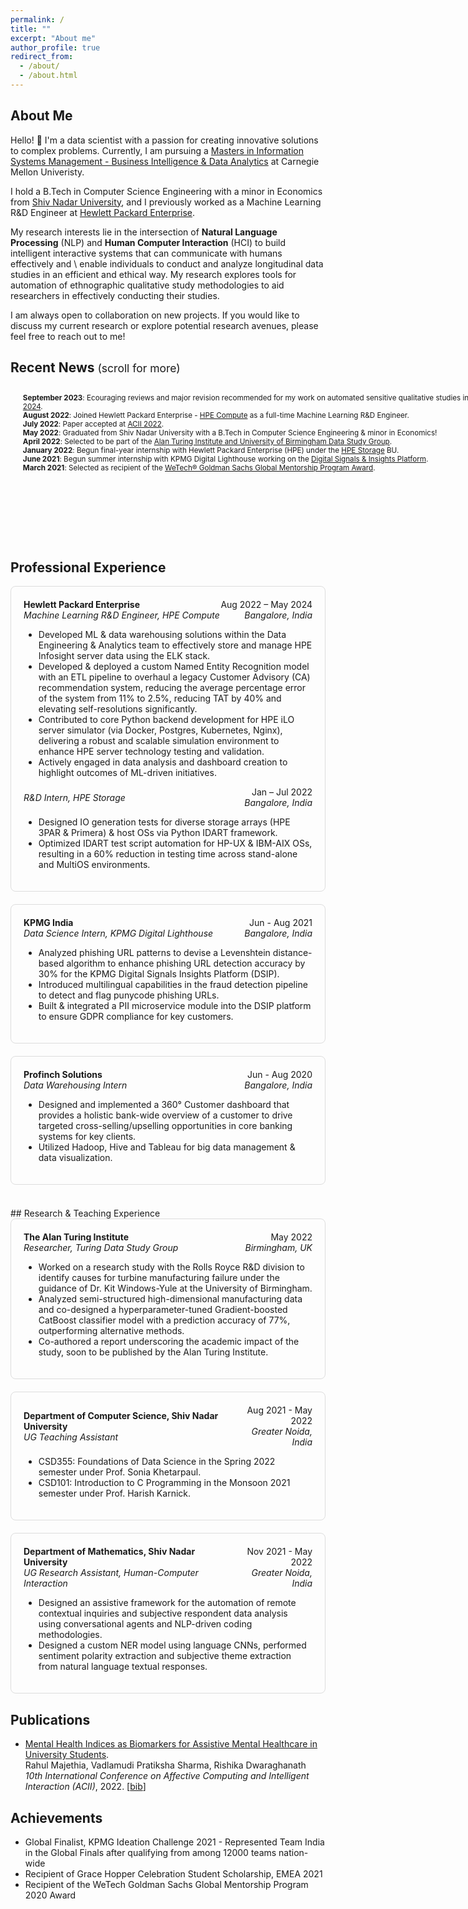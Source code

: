 ```yaml
---
permalink: /
title: ""
excerpt: "About me"
author_profile: true
redirect_from: 
  - /about/
  - /about.html
---
```


## About Me
Hello! 👋 I'm a data scientist with a passion for creating innovative solutions to complex problems. Currently, I am pursuing a [Masters in Information Systems Management - Business Intelligence & Data Analytics](https://www.heinz.cmu.edu/programs/information-systems-management-master/bida) at Carnegie Mellon Univeristy.

I hold a B.Tech in Computer Science Engineering with a minor in Economics from [Shiv Nadar University](https://snu.edu.in/programs/btech-in-computer-science-engineering/), and I previously worked as a Machine Learning R&D Engineer at [Hewlett Packard Enterprise](https://www.hpe.com/in/en/compute.html?jumpid=ps_n1q8y6im2_aid-520074550&ef_id=Cj0KCQjw4vKpBhCZARIsAOKHoWR-Aj5JEfEv-b70lxhEsGR4qCwlWc85-gBV2Dz246g4q2WppgJ-nvoaAntxEALw_wcB:G:s&s_kwcid=AL!13472!3!657075069960!e!!g!!hpe%20compute!19913506792!148246418066&).

My research interests lie in the intersection of **Natural Language Processing** (NLP) and **Human Computer Interaction** (HCI) to build intelligent interactive systems that can communicate with humans effectively and \ enable individuals to conduct and analyze longitudinal data studies in an efficient and ethical way. My research explores tools for automation of ethnographic qualitative study methodologies to aid researchers in effectively conducting their studies.

I am always open to collaboration on new projects. If you would like to discuss my current research or explore potential research avenues, please feel free to reach out to me!


## Recent News <span style="font-size: smaller; font-weight: normal;">(scroll for more)</span>
<div style="width: 800px; height: 200px; overflow: auto; font-size: smaller; ">
<ul>
    <strong>September 2023</strong>: Ecouraging reviews and major revision recommended for my work on automated sensitive qualitative studies in <a href="https://cscw.acm.org/2024/">CSCW 2024</a>.<br>
    <strong>August 2022</strong>: Joined Hewlett Packard Enterprise - <a href="https://www.hpe.com/in/en/compute.html?jumpid=ps_n1q8y6im2_aid-520074550&ef_id=Cj0KCQjw4vKpBhCZARIsAOKHoWQXHniVf189y4-N_ZR73lKUn9KmNZlZ_rhm0PZGZCKwBR68fUj6vckaAotDEALw_wcB:G:s&s_kwcid=AL!13472!3!657075069960!e!!g!!hpe%20compute!19913506792!148246418066&">HPE Compute</a> as a full-time Machine Learning R&D Engineer. <br>
    <strong>July 2022</strong>: Paper accepted at <a href="https://acii-conf.net/2022/">ACII 2022</a>.<br>
    <strong>May 2022</strong>: Graduated from Shiv Nadar University with a B.Tech in Computer Science Engineering & minor in Economics!<br>
    <strong>April 2022</strong>: Selected to be part of the <a href="https://www.birmingham.ac.uk/research/data-science/turing/dsg-participate.aspx">Alan Turing Institute and University of Birmingham Data Study Group</a>.<br>
    <strong>January 2022</strong>: Begun final-year internship with Hewlett Packard Enterprise (HPE) under the <a href="https://www.hpe.com/in/en/storage.html?jumpid=ps_wjhuvxh1w_aid-520074550&ef_id=Cj0KCQjw4vKpBhCZARIsAOKHoWRBGArA0MM0DnHr_p7WdwrgxtXIChcxMamt8NAC4SQLb57SuwA8MWcaAvL1EALw_wcB:G:s&s_kwcid=AL!13472!3!653027996876!e!!g!!hpe%20storage!19913506792!147852216699&">HPE Storage</a> BU.<br>
    <strong>June 2021</strong>: Begun summer internship with KPMG Digital Lighthouse working on the <a href="https://dsip.kpmg.com/">Digital Signals & Insights Platform</a>.<br>
    <strong>March 2021</strong>: Selected as recipient of the <a href="https://www.iie.org/programs/wetech/stem-scholarships-for-women/goldman-sachs-scholarship/">WeTech® Goldman Sachs Global Mentorship Program Award</a>.
  </ul>
</div>

<br><br>

## Professional Experience

<div style="border: 1px solid #ddd; padding: 20px; border-radius: 8px; margin-bottom: 20px;">
  <div style="display: flex; justify-content: space-between; align-items: center;">
    <div>
      <strong>Hewlett Packard Enterprise</strong><br>
      <em>Machine Learning R&D Engineer, HPE Compute</em><br>
    </div>
    <div style="text-align: right;">
      Aug 2022 – May 2024<br>
      <em>Bangalore, India</em>
    </div>
  </div>

  <ul>
    <li>Developed ML & data warehousing solutions within the Data Engineering & Analytics team to effectively store and manage HPE Infosight server data using the ELK stack.</li>
    <li>Developed & deployed a custom Named Entity Recognition model with an ETL pipeline to overhaul a legacy Customer Advisory (CA) recommendation system, reducing the average percentage error of the system from 11% to 2.5%, reducing TAT by 40% and elevating self-resolutions significantly.</li>
    <li>Contributed to core Python backend development for HPE iLO server simulator (via Docker, Postgres, Kubernetes, Nginx), delivering a robust and scalable simulation environment to enhance HPE server technology testing and validation.</li>
    <li>Actively engaged in data analysis and dashboard creation to highlight outcomes of ML-driven initiatives.</li>
  </ul>

  <div style="display: flex; justify-content: space-between; align-items: center;">
    <div>
      <em>R&D Intern, HPE Storage</em><br>
    </div>
    <div style="text-align: right;">
      Jan – Jul 2022<br>
      <em>Bangalore, India</em>
    </div>
  </div>

  <ul>
    <li>Designed IO generation tests for diverse storage arrays (HPE 3PAR & Primera) & host OSs via Python IDART framework.</li>
    <li>Optimized IDART test script automation for HP-UX & IBM-AIX OSs, resulting in a 60% reduction in testing time across stand-alone and MultiOS environments.</li>
  </ul>
</div>

<div style="border: 1px solid #ddd; padding: 20px; border-radius: 8px; margin-bottom: 20px;">
  <div style="display: flex; justify-content: space-between; align-items: center;">
    <div>
      <strong>KPMG India</strong><br>
      <em>Data Science Intern, KPMG Digital Lighthouse</em><br>
    </div>
    <div style="text-align: right;">
      Jun - Aug 2021<br>
      <em>Bangalore, India</em>
    </div>
  </div>

  <ul>
    <li>Analyzed phishing URL patterns to devise a Levenshtein distance-based algorithm to enhance phishing URL detection accuracy by 30% for the KPMG Digital Signals Insights Platform (DSIP).</li>
    <li>Introduced multilingual capabilities in the fraud detection pipeline to detect and flag punycode phishing URLs.</li>
    <li>Built & integrated a PII microservice module into the DSIP platform to ensure GDPR compliance for key customers.</li>
  </ul>
</div>

<div style="border: 1px solid #ddd; padding: 20px; border-radius: 8px; margin-bottom: 20px;">
  <div style="display: flex; justify-content: space-between; align-items: center;">
    <div>
      <strong>Profinch Solutions</strong><br>
      <em>Data Warehousing Intern</em><br>
    </div>
    <div style="text-align: right;">
      Jun - Aug 2020<br>
      <em>Bangalore, India</em>
    </div>
  </div>

  <ul>
    <li>Designed and implemented a 360° Customer dashboard that provides a holistic bank-wide overview of a customer to drive targeted cross-selling/upselling opportunities in core banking systems for key clients.</li>
    <li>Utilized Hadoop, Hive and Tableau for big data management & data visualization.</li>
  </ul>
</div>
<br>
## Research & Teaching Experience

<div style="border: 1px solid #ddd; padding: 20px; border-radius: 8px; margin-bottom: 20px;">
  <div style="display: flex; justify-content: space-between; align-items: center;">
    <div>
      <strong>The Alan Turing Institute </strong><br>
      <em>Researcher, Turing Data Study Group </em><br>
    </div>
    <div style="text-align: right;">
      May 2022<br>
      <em>Birmingham, UK</em>
    </div>
  </div>

  <ul>
    <li>Worked on a research study with the Rolls Royce R&D division to identify causes for turbine manufacturing failure under the guidance of Dr. Kit Windows-Yule at the University of Birmingham.</li>
    <li>Analyzed semi-structured high-dimensional manufacturing data and co-designed a hyperparameter-tuned Gradient-boosted CatBoost classifier model with a prediction accuracy of 77%, outperforming alternative methods.</li>
    <li>Co-authored a report underscoring the academic impact of the study, soon to be published by the Alan Turing Institute.</li>
  </ul>
</div>

<div style="border: 1px solid #ddd; padding: 20px; border-radius: 8px; margin-bottom: 20px;">
  <div style="display: flex; justify-content: space-between; align-items: center;">
    <div>
      <strong>Department of Computer Science, Shiv Nadar University  </strong><br>
      <em>UG Teaching Assistant </em><br>
    </div>
    <div style="text-align: right;">
      Aug 2021 - May 2022<br>
      <em>Greater Noida, India</em>
    </div>
  </div>

  <ul>
    <li>CSD355: Foundations of Data Science in the Spring 2022 semester under Prof. Sonia Khetarpaul.</li>
    <li>CSD101: Introduction to C Programming in the Monsoon 2021 semester under Prof. Harish Karnick.</li>
  </ul>
</div>

<div style="border: 1px solid #ddd; padding: 20px; border-radius: 8px; margin-bottom: 20px;">
  <div style="display: flex; justify-content: space-between; align-items: center;">
    <div>
      <strong>Department of Mathematics, Shiv Nadar University </strong><br>
      <em>UG Research Assistant, Human-Computer Interaction </em><br>
    </div>
    <div style="text-align: right;">
      Nov 2021 - May 2022<br>
      <em>Greater Noida, India</em>
    </div>
  </div>

  <ul>
    <li>Designed an assistive framework for the automation of remote contextual inquiries and subjective respondent data analysis using conversational agents and NLP-driven coding methodologies.</li>
    <li>Designed a custom NER model using language CNNs, performed sentiment polarity extraction and subjective theme extraction from natural language textual responses.</li>
  </ul>
</div>

<!-- ## Experience

<div style="display: flex; justify-content: space-between; align-items: center;">
  <div>
    <strong>Hewlett Packard Enterprise</strong><br>
    <em>Machine Learning R&D Engineer, HPE Compute</em><br>
  </div>
  <div style="text-align: right;">
    Aug 2022 – May 2024<br>
    <em>Bangalore, India</em>
  </div>
</div>

<ul>
  <li>Developed ML & data warehousing solutions within the Data Engineering & Analytics team to effectively store and manage HPE Infosight server data using the ELK stack.</li>
  <li>Developed & deployed a custom Named Entity Recognition model with an ETL pipeline to overhaul a legacy Customer Advisory (CA) recommendation system, reducing the average percentage error of the system from 11% to 2.5%, reducing TAT by 40% and elevating self-resolutions significantly.</li>
  <li>Contributed to core Python backend development for HPE iLO server simulator (via Docker, Postgres, Kubernetes, Nginx), delivering a robust and scalable simulation environment to enhance HPE server technology testing and validation.</li>
  <li>Actively engaged in data analysis and dashboard creation to highlight outcomes of ML-driven initiatives.</li>
</ul>

<div style="display: flex; justify-content: space-between; align-items: center;">
  <div>
    <em>R&D Intern, HPE Storage</em><br>
  </div>
  <div style="text-align: right;">
    Jan – Jul 2022<br>
    <em>Bangalore, India</em>
  </div>
</div>

<ul>
  <li>Designed IO generation tests for diverse storage arrays (HPE 3PAR & Primera) & host OSs via Python IDART framework.</li>
  <li>Optimized IDART test script automation for HP-UX & IBM-AIX OSs, resulting in a 60% reduction in testing time across
stand-alone and MultiOS environments.</li>
</ul>
<hr>
<div style="display: flex; justify-content: space-between; align-items: center;">
  <div>
    <strong>KPMG India </strong><br>
    <em>Data Science Intern, KPMG Digital Lighthouse</em><br>
  </div>
  <div style="text-align: right;">
    Jun - Aug 2021<br>
    <em>Bangalore, India</em>
  </div>
</div>

<ul>
  <li>Analyzed phishing URL patterns to devise a Levenshtein distance-based algorithm to enhance phishing URL detection accuracy by 30% for the KPMG Digital Signals Insights Platform (DSIP).</li>
  <li>Introduced multilingual capabilities in the fraud detection pipeline to detect and flag punycode phishing URLs.</li>
  <li>Built & integrated a PII microservice module into the DSIP platform to ensure GDPR compliance for key customers.</li>
</ul>

<div style="display: flex; justify-content: space-between; align-items: center;">
  <div>
    <strong>Profinch Solutions </strong><br>
    <em>Data Warehousing Intern</em><br>
  </div>
  <div style="text-align: right;">
    Jun - Aug 2020<br>
    <em>Bangalore, India</em>
  </div>
</div>

<ul>
  <li>Designed and implemented a 360° Customer dashboard that provides a holistic bank-wide overview of a customer to drive targeted cross-selling/upselling opportunities in core banking systems for key clients.</li>
  <li>Utilized Hadoop, Hive and Tableau for big data management & data visualization.</li>
</ul> -->



## Publications


<ul>
<li><a href="https://ieeexplore.ieee.org/abstract/document/9953847">Mental Health Indices as Biomarkers for Assistive Mental Healthcare in University Students</a>.<br>Rahul Majethia, Vadlamudi Pratiksha Sharma, Rishika Dwaraghanath <i>10th International Conference on Affective Computing and Intelligent Interaction (ACII)</i>, 2022. [<a href="javascript:copy(div0, bib0)">bib</a>]<br>
<div id="div0"></div><div id="bib0" style="display:none">
<div class="bib">
<pre>
        @inproceedings{majethia2022mental,
                title={Mental Health Indices as Biomarkers for Assistive Mental Healthcare in University Students},
                author={Majethia, Rahul and Sharma, Vadlamudi Pratiksha and Dwaraghanath, Rishika},
                booktitle={2022 10th International Conference on Affective Computing and Intelligent Interaction (ACII)},
                pages={1--8},
                year={2022},
                organization={IEEE}
              }
</pre>
</div>
</div> </li>
</ul>

## Achievements
- Global Finalist, KPMG Ideation Challenge 2021 - Represented Team India in the Global Finals after qualifying from among 12000 teams nation-wide
- Recipient of Grace Hopper Celebration Student Scholarship, EMEA 2021
- Recipient of the WeTech Goldman Sachs Global Mentorship Program 2020 Award


